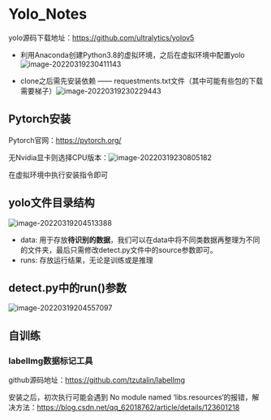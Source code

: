 # Yolo_Notes

yolo源码下载地址：https://github.com/ultralytics/yolov5

* 利用Anaconda创建Python3.8的虚拟环境，之后在虚拟环境中配置yolo![image-20220319230411143](https://github.com/Geek3600/Pictures/blob/main/image-20220319230411143.png)

* clone之后需先安装依赖 —— requestments.txt文件（其中可能有些包的下载需要梯子）![image-20220319230229443](https://github.com/Geek3600/Pictures/blob/main/image-20220319230411143.png)

## Pytorch安装

Pytorch官网：https://pytorch.org/

无Nvidia显卡则选择CPU版本：![image-20220319230805182](https://github.com/Geek3600/Pictures/blob/main/image-20220319230805182.png)

在虚拟环境中执行安装指令即可

## yolo文件目录结构   

![image-20220319204513388](https://github.com/Geek3600/Pictures/blob/main/image-20220319204513388.png)

* data: 用于存放**待识别的数据**，我们可以在data中将不同类数据再整理为不同的文件夹，最后只需修改detect.py文件中的source参数即可。
* runs: 存放运行结果，无论是训练或是推理

## detect.py中的run()参数

![image-20220319204557097](https://github.com/Geek3600/Pictures/blob/main/image-20220319204557097.png)

## 自训练

### labelImg数据标记工具

github源码地址：https://github.com/tzutalin/labelImg

安装之后，初次执行可能会遇到 No module named ‘libs.resources‘的报错，解决方法：https://blog.csdn.net/qq_62018762/article/details/123601218

